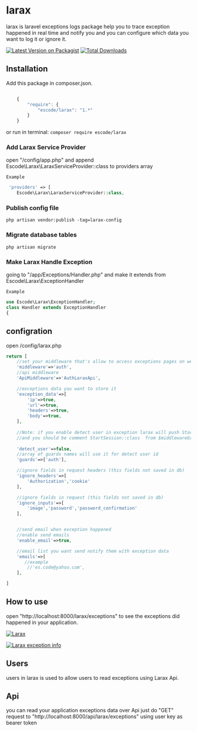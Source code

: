 # larax
larax is laravel exceptions logs package help you to trace exception happened in real time and notify you and you can configure which data you want to log it or ignore it.

[![Latest Version on Packagist](https://img.shields.io/packagist/v/escode/larax.svg?style=flat-square)](https://packagist.org/packages/escode/larax)
[![Total Downloads](https://img.shields.io/packagist/dt/escode/larax.svg?style=flat-square)](https://packagist.org/packages/escode/larax)


## Installation

Add this package in composer.json.

```js

    {
        "require": {
            "escode/larax": "1.*"
        }
    }

```

or run in terminal:
`composer require escode/larax`
### Add Larax Service Provider
open "/config/app.php" and append Escode\Larax\LaraxServiceProvider::class to providers array

`Example`
```php
 'providers' => [
    Escode\Larax\LaraxServiceProvider::class,
  ```


### Publish config file
`php artisan vendor:publish -tag=larax-config`
### Migrate database tables
`php artisan migrate`

### Make Larax Handle Exception

going to "/app/Exceptions/Handler.php" and make it extends from Escode\Larax\ExceptionHandler

`Example`

```php
use Escode\Larax\ExceptionHandler;
class Handler extends ExceptionHandler
{
```


## configration
open /config/larax.php

```php
return [
    //set your middleware that's allow to access exceptions pages on website
    'middleware'=>'auth',
    //api middleware
    'ApiMiddleware'=>'AuthLaraxApi',

    //exceptions data you want to store it
    'exception_data'=>[
        'ip'=>true,
        'url'=>true,
        'headers'=>true,
        'body'=>true,
    ],
    
    //Note: if you enable detect user in exception larax will push StartSession::class and EncryptCookies::class in $middleware Kernel.php
    //and you should be comment StartSession::class  from $middlewareGroups => web
    
    'detect_user'=>false,
    //array of guards names will use it for detect user id
    'guards'=>['auth'],

    //ignore fields in request headers (this fields not saved in db)
    'ignore_headers'=>[
        'Authorization','cookie'
    ],

    //ignore fields in request (this fields not saved in db)
    'ignore_inputs'=>[
        'image','password','password_confirmation'
    ],


    //send email when exception happened
    //enable send emails
    'enable_email'=>true,

    //email list you want send notify them with exception data
    'emails'=>[
       //example
        //'es.code@yahoo.com',
    ],

]

```
## How to use
open "http://localhost:8000/larax/exceptions"
to see the exceptions did happened in your application.

[![Larax](https://i.ibb.co/2yG3Qgf/Screen-Shot-2021-01-04-at-11-37-47-PM.png)](https://i.ibb.co/2yG3Qgf/Screen-Shot-2021-01-04-at-11-37-47-PM.png)

[![Larax exception info](https://i.ibb.co/qmyr3Xr/Screen-Shot-2021-01-04-at-11-56-41-PM.png)](https://i.ibb.co/qmyr3Xr/Screen-Shot-2021-01-04-at-11-56-41-PM.png)
## Users
users in larax is used to allow users to read exceptions using Larax Api.

## Api
you can read your application exceptions data over Api
just do "GET" request to "http://localhost:8000/api/larax/exceptions" using user key as bearer token 




